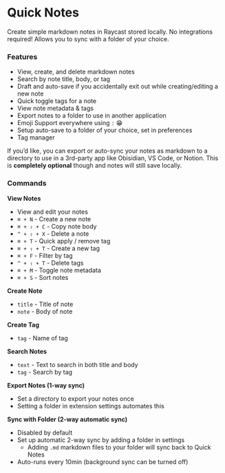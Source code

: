 # Quick Notes

Create simple markdown notes in Raycast stored locally. No integrations required! Allows you to sync with a folder of your choice.

### Features

- View, create, and delete markdown notes
- Search by note title, body, or tag
- Draft and auto-save if you accidentally exit out while creating/editing a new note
- Quick toggle tags for a note
- View note metadata & tags
- Export notes to a folder to use in another application
- Emoji Support everywhere using `:` 😁
- Setup auto-save to a folder of your choice, set in preferences
- Tag manager

If you’d like, you can export or auto-sync your notes as markdown to a directory to use in a 3rd-party app like Obisidian, VS Code, or Notion. This is **completely optional** though and notes will still save locally.

### Commands

**View Notes**

- View and edit your notes
- `⌘ + N` - Create a new note
- `⌘ + ⇧ + C` - Copy note body
- `^ + ⇧ + X` - Delete a note
- `⌘ + T` - Quick apply / remove tag
- `⌘ + ⇧ + T` - Create a new tag
- `⌘ + F` - Filter by tag
- `^ + ⇧ + T` - Delete tags
- `⌘ + M` - Toggle note metadata
- `⌘ + S` - Sort notes

**Create Note**

- `title` - Title of note
- `note` - Body of note

**Create Tag**

- `tag` - Name of tag

**Search Notes**

- `text` - Text to search in both title and body
- `tag` - Search by tag

**Export Notes (1-way sync)**

- Set a directory to export your notes once
- Setting a folder in extension settings automates this

**Sync with Folder (2-way automatic sync)**

- Disabled by default
- Set up automatic 2-way sync by adding a folder in settings
  - Adding `.md` markdown files to your folder will sync back to Quick Notes
- Auto-runs every 10min (background sync can be turned off)
